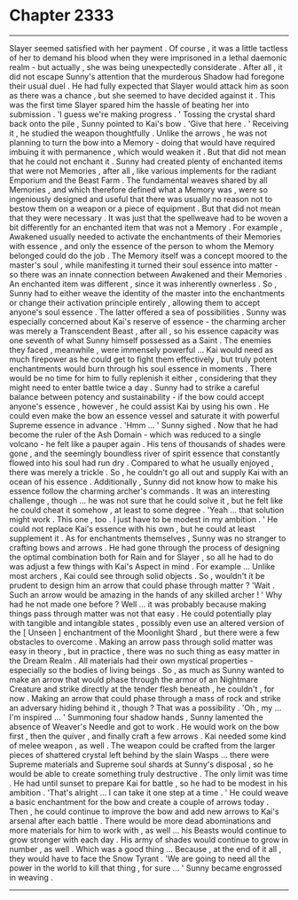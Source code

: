 
# Chapter 2333


---

Slayer seemed satisfied with her payment . Of course , it was a little tactless of her to demand his blood when they were imprisoned in a lethal daemonic realm - but actually , she was being unexpectedly considerate .
After all , it did not escape Sunny's attention that the murderous Shadow had foregone their usual duel . He had fully expected that Slayer would attack him as soon as there was a chance , but she seemed to have decided against it .
This was the first time Slayer spared him the hassle of beating her into submission .
'I guess we're making progress . '
Tossing the crystal shard back onto the pile , Sunny pointed to Kai's bow .
'Give that here . ' Receiving it , he studied the weapon thoughtfully . Unlike the arrows , he was not planning to turn the bow into a Memory - doing that would have required imbuing it with permanence , which would weaken it . But that did not mean that he could not enchant it .
Sunny had created plenty of enchanted items that were not Memories , after all , like various implements for the radiant Emporium and the Beast Farm . The fundamental weaves shared by all Memories , and which therefore defined what a Memory was , were so ingeniously designed and useful that there was usually no reason not to bestow them on a weapon or a piece of equipment . But that did not mean that they were necessary . It was just that the spellweave had to be woven a bit differently for an enchanted item that was not a Memory .
For example , Awakened usually needed to activate the enchantments of their Memories with essence , and only the essence of the person to whom the Memory belonged could do the job . The Memory itself was a concept moored to the master's soul , while manifesting it turned their soul essence into matter - so there was an innate connection between Awakened and their Memories . An enchanted item was different , since it was inherently ownerless . So , Sunny had to either weave the identity of the master into the enchantments or change their activation principle entirely , allowing them to accept anyone's soul essence .
The latter offered a sea of possibilities .
Sunny was especially concerned about Kai's reserve of essence - the charming archer was merely a Transcendent Beast , after all , so his essence capacity was one seventh of what Sunny himself possessed as a Saint . The enemies they faced , meanwhile , were immensely powerful …
Kai would need as much firepower as he could get to fight them effectively , but truly potent enchantments would burn through his soul essence in moments . There would be no time for him to fully replenish it either , considering that they might need to enter battle twice a day .
Sunny had to strike a careful balance between potency and sustainability - if the bow could accept anyone's essence , however , he could assist Kai by using his own .
He could even make the bow an essence vessel and saturate it with powerful Supreme essence in advance .
'Hmm … '
Sunny sighed .
Now that he had become the ruler of the Ash Domain - which was reduced to a single volcano - he felt like a pauper again . His tens of thousands of shades were gone , and the seemingly boundless river of spirit essence that constantly flowed into his soul had run dry . Compared to what he usually enjoyed , there was merely a trickle . So , he couldn't go all out and supply Kai with an ocean of his essence . Additionally , Sunny did not know how to make his essence follow the charming archer's commands . It was an interesting challenge , though … he was not sure that he could solve it , but he felt like he could cheat it somehow , at least to some degree .
'Yeah … that solution might work . This one , too . I just have to be modest in my ambition . '
He could not replace Kai's essence with his own , but he could at least supplement it .
As for enchantments themselves , Sunny was no stranger to crafting bows and arrows . He had gone through the process of designing the optimal combination both for Rain and for Slayer , so all he had to do was adjust a few things with Kai's Aspect in mind .
For example …
Unlike most archers , Kai could see through solid objects . So , wouldn't it be prudent to design him an arrow that could phase through matter ?
'Wait . Such an arrow would be amazing in the hands of any skilled archer ! '
Why had he not made one before ?
Well … it was probably because making things pass through matter was not that easy . He could potentially play with tangible and intangible states , possibly even use an altered version of the [ Unseen ] enchantment of the Moonlight Shard , but there were a few obstacles to overcome .
Making an arrow pass through solid matter was easy in theory , but in practice , there was no such thing as easy matter in the Dream Realm . All materials had their own mystical properties - especially so the bodies of living beings . So , as much as Sunny wanted to make an arrow that would phase through the armor of an Nightmare Creature and strike directly at the tender flesh beneath , he couldn't , for now .
Making an arrow that could phase through a mass of rock and strike an adversary hiding behind it , though ?
That was a possibility .
'Oh , my … I'm inspired … '
Summoning four shadow hands , Sunny lamented the absence of Weaver's Needle and got to work .
He would work on the bow first , then the quiver , and finally craft a few arrows .
Kai needed some kind of melee weapon , as well . The weapon could be crafted from the larger pieces of shattered crystal left behind by the slain Wasps … there were Supreme materials and Supreme soul shards at Sunny's disposal , so he would be able to create something truly destructive .
The only limit was time . He had until sunset to prepare Kai for battle , so he had to be modest in his ambition .
'That's alright … I can take it one step at a time . '
He could weave a basic enchantment for the bow and create a couple of arrows today . Then , he could continue to improve the bow and add new arrows to Kai's arsenal after each battle . There would be more dead abominations and more materials for him to work with , as well … his Beasts would continue to grow stronger with each day .
His army of shades would continue to grow in number , as well .
Which was a good thing …
Because , at the end of it all , they would have to face the Snow Tyrant .
'We are going to need all the power in the world to kill that thing , for sure … '
Sunny became engrossed in weaving .

---

